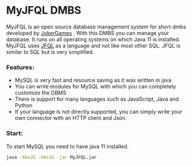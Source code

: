 # MyJFQL DMBS

MyJFQL is an open source database management system for short dmbs developed by [JokerGames](http://jokergames.ddnss.de)
. With this DMBS you can manage your database. It runs on all operating systems on which Java 11 is installed. MyJFQL
uses [JFQL](http://jokergames.ddnss.de/documentation/) as a language and not like most other SQL. JFQL is similar to SQL
but is very simplified.

### Features:

* MySQL is very fast and resource saving as it was written in java
* You can write modules for MySQL with which you can completely customize the DBMS
* There is support for many languages such as JavaScript, Java and Python
* If your language is not directly supported, you can simply write your own connector with an HTTP client and Json.

### Start:

To start MySQL you need to have java 11 installed.

```bash
java -Xmx2G -Xms1G -jar MyJFQL.jar
```
